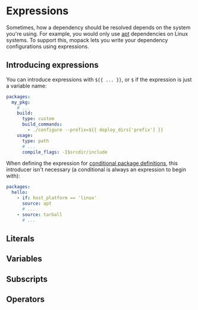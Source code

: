 # Expressions

Sometimes, how a dependency should be resolved depends on the system you're
using. For example, you would only use [apt](packages.md#apt) dependencies on
Linux systems. To support this, mopack lets you write your dependency
configurations using expressions.

## Introducing expressions

You can introduce expressions with `${{ ... }}`, or `$` if the expression is
just a variable name:

```yaml
packages:
  my_pkg:
    # ...
    build:
      type: custom
      build_commands:
        - ./configure --prefix=${{ deploy_dirs['prefix'] }}
    usage:
      type: path
      # ...
      compile_flags: -I$srcdir/include
```

When defining the expression for [conditional package
definitions](file-structure.md#conditional-package-definitions), this introducer
isn't necessary (a conditional is always an expression to begin with):

```yaml
packages:
  hello:
    - if: host_platform == 'linux'
      source: apt
      # ...
    - source: tarball
      # ...
```

## Literals

<!-- boolean, null, integer, string, array -->

## Variables

## Subscripts

## Operators
